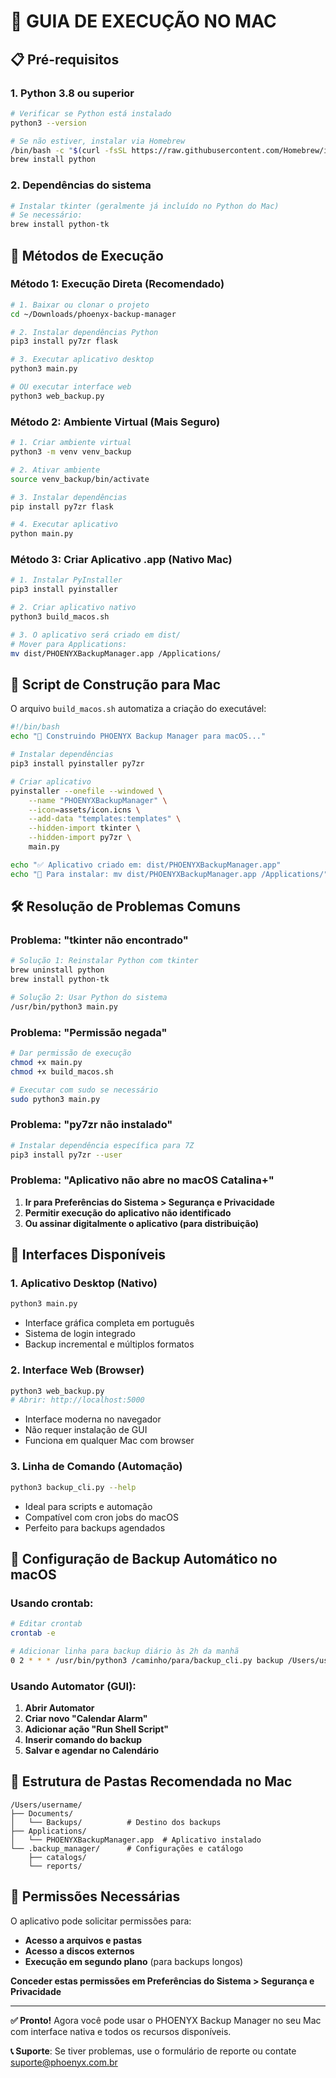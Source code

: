 # 🍎 GUIA DE EXECUÇÃO NO MAC

## 📋 Pré-requisitos

### 1. Python 3.8 ou superior
```bash
# Verificar se Python está instalado
python3 --version

# Se não estiver, instalar via Homebrew
/bin/bash -c "$(curl -fsSL https://raw.githubusercontent.com/Homebrew/install/HEAD/install.sh)"
brew install python
```

### 2. Dependências do sistema
```bash
# Instalar tkinter (geralmente já incluído no Python do Mac)
# Se necessário:
brew install python-tk
```

## 🚀 Métodos de Execução

### Método 1: Execução Direta (Recomendado)

```bash
# 1. Baixar ou clonar o projeto
cd ~/Downloads/phoenyx-backup-manager

# 2. Instalar dependências Python
pip3 install py7zr flask

# 3. Executar aplicativo desktop
python3 main.py

# OU executar interface web
python3 web_backup.py
```

### Método 2: Ambiente Virtual (Mais Seguro)

```bash
# 1. Criar ambiente virtual
python3 -m venv venv_backup

# 2. Ativar ambiente
source venv_backup/bin/activate

# 3. Instalar dependências
pip install py7zr flask

# 4. Executar aplicativo
python main.py
```

### Método 3: Criar Aplicativo .app (Nativo Mac)

```bash
# 1. Instalar PyInstaller
pip3 install pyinstaller

# 2. Criar aplicativo nativo
python3 build_macos.sh

# 3. O aplicativo será criado em dist/
# Mover para Applications:
mv dist/PHOENYXBackupManager.app /Applications/
```

## 🔧 Script de Construção para Mac

O arquivo `build_macos.sh` automatiza a criação do executável:

```bash
#!/bin/bash
echo "🍎 Construindo PHOENYX Backup Manager para macOS..."

# Instalar dependências
pip3 install pyinstaller py7zr

# Criar aplicativo
pyinstaller --onefile --windowed \
    --name "PHOENYXBackupManager" \
    --icon=assets/icon.icns \
    --add-data "templates:templates" \
    --hidden-import tkinter \
    --hidden-import py7zr \
    main.py

echo "✅ Aplicativo criado em: dist/PHOENYXBackupManager.app"
echo "📁 Para instalar: mv dist/PHOENYXBackupManager.app /Applications/"
```

## 🛠️ Resolução de Problemas Comuns

### Problema: "tkinter não encontrado"
```bash
# Solução 1: Reinstalar Python com tkinter
brew uninstall python
brew install python-tk

# Solução 2: Usar Python do sistema
/usr/bin/python3 main.py
```

### Problema: "Permissão negada"
```bash
# Dar permissão de execução
chmod +x main.py
chmod +x build_macos.sh

# Executar com sudo se necessário
sudo python3 main.py
```

### Problema: "py7zr não instalado"
```bash
# Instalar dependência específica para 7Z
pip3 install py7zr --user
```

### Problema: "Aplicativo não abre no macOS Catalina+"
1. **Ir para Preferências do Sistema > Segurança e Privacidade**
2. **Permitir execução do aplicativo não identificado**
3. **Ou assinar digitalmente o aplicativo (para distribuição)**

## 📱 Interfaces Disponíveis

### 1. Aplicativo Desktop (Nativo)
```bash
python3 main.py
```
- Interface gráfica completa em português
- Sistema de login integrado
- Backup incremental e múltiplos formatos

### 2. Interface Web (Browser)
```bash
python3 web_backup.py
# Abrir: http://localhost:5000
```
- Interface moderna no navegador
- Não requer instalação de GUI
- Funciona em qualquer Mac com browser

### 3. Linha de Comando (Automação)
```bash
python3 backup_cli.py --help
```
- Ideal para scripts e automação
- Compatível com cron jobs do macOS
- Perfeito para backups agendados

## 🔄 Configuração de Backup Automático no macOS

### Usando crontab:
```bash
# Editar crontab
crontab -e

# Adicionar linha para backup diário às 2h da manhã
0 2 * * * /usr/bin/python3 /caminho/para/backup_cli.py backup /Users/username/Documents /Volumes/BackupDisk --title "Backup Diário" --incremental
```

### Usando Automator (GUI):
1. **Abrir Automator**
2. **Criar novo "Calendar Alarm"**
3. **Adicionar ação "Run Shell Script"**
4. **Inserir comando do backup**
5. **Salvar e agendar no Calendário**

## 📁 Estrutura de Pastas Recomendada no Mac

```
/Users/username/
├── Documents/
│   └── Backups/          # Destino dos backups
├── Applications/
│   └── PHOENYXBackupManager.app  # Aplicativo instalado
└── .backup_manager/      # Configurações e catálogo
    ├── catalogs/
    └── reports/
```

## 🔐 Permissões Necessárias

O aplicativo pode solicitar permissões para:
- **Acesso a arquivos e pastas**
- **Acesso a discos externos**
- **Execução em segundo plano** (para backups longos)

**Conceder estas permissões em Preferências do Sistema > Segurança e Privacidade**

---

**✅ Pronto!** Agora você pode usar o PHOENYX Backup Manager no seu Mac com interface nativa e todos os recursos disponíveis.

**📞 Suporte**: Se tiver problemas, use o formulário de reporte ou contate suporte@phoenyx.com.br